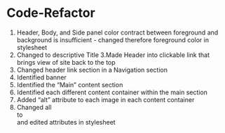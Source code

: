 # Code-Refactor
1. Header, Body, and Side panel color contract between foreground and background is insufficient - changed  therefore foreground color in stylesheet 
2. Changed to descriptive Title
3.Made Header into clickable link that brings view of site back to the top
4. Changed header link section in a Navigation section
5. Identified banner
6. Identified the “Main” content section
7. Identified each different content container within the main section 
8. Added “alt” attribute to each image in each content container
9. Changed all <div> to <section> and edited attributes in stylesheet
